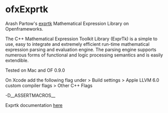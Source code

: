# ofxExprtk

Arash Partow's [exprtk](https://github.com/ArashPartow/exprtk)  Mathematical Expression Library on Openframeworks.

The C++ Mathematical Expression  Toolkit Library (ExprTk) is  a simple
to  use,   easy  to   integrate  and   extremely  efficient   run-time
mathematical  expression parsing  and evaluation  engine. The  parsing
engine  supports numerous  forms  of  functional and  logic processing
semantics and is easily extendible.


Tested on Mac and OF 0.9.0

On Xcode add the following flag under > Build settings > Apple LLVM 6.0 custom compiler flags > Other C++ Flags

-D__ASSERTMACROS__

Exprtk documentation [here](https://github.com/ArashPartow/exprtk)


